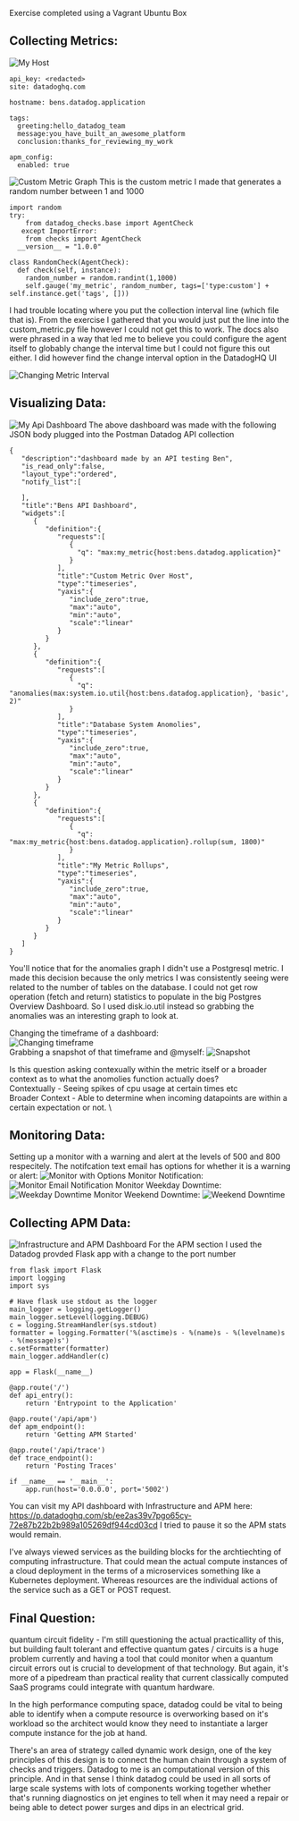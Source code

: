 Exercise completed using a Vagrant Ubuntu Box

## Collecting Metrics:
![My Host](https://github.com/bbehrman10/hiring-engineers/blob/solutions-engineer/supporting_images/host_map_with_tags.png)
```
api_key: <redacted>
site: datadoghq.com

hostname: bens.datadog.application

tags:
  greeting:hello_datadog_team
  message:you_have_built_an_awesome_platform
  conclusion:thanks_for_reviewing_my_work
  
apm_config:
  enabled: true
```
![Custom Metric Graph](https://github.com/bbehrman10/hiring-engineers/blob/solutions-engineer/supporting_images/my_metric.png)
This is the custom metric I made that generates a random number between 1 and 1000

```
import random
try:
    from datadog_checks.base import AgentCheck
   except ImportError:
    from checks import AgentCheck
  __version__ = "1.0.0"
  
class RandomCheck(AgentCheck):
  def check(self, instance):
    random_number = random.randint(1,1000)
    self.gauge('my_metric', random_number, tags=['type:custom'] + self.instance.get('tags', []))
``` 
I had trouble locating where you put the collection interval line (which file that is). From the exercise I gathered that you would just put the line into the custom_metric.py file however I could not get this to work. The docs also were phrased in a way that led me to believe you could configure the agent itself to globably change the interval time but I could not figure this out either. I did however find the change interval option in the DatadogHQ UI

![Changing Metric Interval](https://github.com/bbehrman10/hiring-engineers/blob/solutions-engineer/supporting_images/edit%20metric%20interval.png)

## Visualizing Data:
![My Api Dashboard](https://github.com/bbehrman10/hiring-engineers/blob/solutions-engineer/supporting_images/dashboard_created_with_api.png?raw=true)
 The above dashboard was made with the following JSON body plugged into the Postman Datadog API collection
```
{
   "description":"dashboard made by an API testing Ben",
   "is_read_only":false,
   "layout_type":"ordered",
   "notify_list":[
      
   ],
   "title":"Bens API Dashboard",
   "widgets":[
      {
         "definition":{
            "requests":[
               {
                 "q": "max:my_metric{host:bens.datadog.application}"
               }
            ],
            "title":"Custom Metric Over Host",
            "type":"timeseries",
            "yaxis":{
               "include_zero":true,
               "max":"auto",
               "min":"auto",
               "scale":"linear"
            }
         }
      },
      {
         "definition":{
            "requests":[
               {
                 "q": "anomalies(max:system.io.util{host:bens.datadog.application}, 'basic', 2)"
               }
            ],
            "title":"Database System Anomolies",
            "type":"timeseries",
            "yaxis":{
               "include_zero":true,
               "max":"auto",
               "min":"auto",
               "scale":"linear"
            }
         }
      },
      {
         "definition":{
            "requests":[
               {
                 "q": "max:my_metric{host:bens.datadog.application}.rollup(sum, 1800)"
               }
            ],
            "title":"My Metric Rollups",
            "type":"timeseries",
            "yaxis":{
               "include_zero":true,
               "max":"auto",
               "min":"auto",
               "scale":"linear"
            }
         }
      }
   ]
}
```
You'll notice that for the anomalies graph I didn't use a Postgresql metric. I made this decision because the only metrics I was consistently seeing were related to the number of tables on the database. I could not get row operation (fetch and return) statistics to populate in the big Postgres Overview Dashboard. So I used disk.io.util instead so grabbing the anomalies was an interesting graph to look at.

Changing the timeframe of a dashboard: \
![Changing timeframe](https://github.com/bbehrman10/hiring-engineers/blob/solutions-engineer/supporting_images/change_timeframe.png?raw=true) \
Grabbing a snapshot of that timeframe and @myself:
![Snapshot](https://github.com/bbehrman10/hiring-engineers/blob/solutions-engineer/supporting_images/snapshot.png?raw=true)

Is this question asking contexually within the metric itself or a broader context as to what the anomolies function actually does? \
Contextually - Seeing spikes of cpu usage at certain times etc \
Broader Context - Able to determine when incoming datapoints are within a certain expectation or not. \

## Monitoring Data:
Setting up a monitor with a warning and alert at the levels of 500 and 800 respecitely. The notifcation text email has options for whether it is a warning or alert:
![Monitor with Options](https://github.com/bbehrman10/hiring-engineers/blob/solutions-engineer/supporting_images/monitor_w_options.png)
Monitor Notification:
![Monitor Email Notification](https://github.com/bbehrman10/hiring-engineers/blob/solutions-engineer/supporting_images/Monitor%20Notification.png)
Monitor Weekday Downtime:
![Weekday Downtime](https://github.com/bbehrman10/hiring-engineers/blob/solutions-engineer/supporting_images/weekday_downtime.png)
Monitor Weekend Downtime:
![Weekend Downtime](https://github.com/bbehrman10/hiring-engineers/blob/solutions-engineer/supporting_images/weekend_downtime.png)

## Collecting APM Data:
![Infrastructure and APM Dashboard](https://github.com/bbehrman10/hiring-engineers/blob/solutions-engineer/supporting_images/dashboard%20with%20flask%20apm%20included.png)
For the APM section I used the Datadog provded Flask app with a change to the port number
```
from flask import Flask
import logging
import sys

# Have flask use stdout as the logger
main_logger = logging.getLogger()
main_logger.setLevel(logging.DEBUG)
c = logging.StreamHandler(sys.stdout)
formatter = logging.Formatter('%(asctime)s - %(name)s - %(levelname)s - %(message)s')
c.setFormatter(formatter)
main_logger.addHandler(c)

app = Flask(__name__)

@app.route('/')
def api_entry():
    return 'Entrypoint to the Application'

@app.route('/api/apm')
def apm_endpoint():
    return 'Getting APM Started'

@app.route('/api/trace')
def trace_endpoint():
    return 'Posting Traces'

if __name__ == '__main__':
    app.run(host='0.0.0.0', port='5002')
```

You can visit my API dashboard with Infrastructure and APM here: https://p.datadoghq.com/sb/ee2as39v7pgo65cy-72e87b22b2b989a105269df944cd03cd
I tried to pause it so the APM stats would remain. 

I've always viewed services as the building blocks for the archtiechting of computing infrastructure. That could mean the actual compute instances of a cloud deployment in the terms of a microservices something like a Kubernetes deployment. Whereas resources are the individual actions of the service such as a GET or POST request.


## Final Question:
quantum circuit fidelity - I'm still questioning the actual practicallity of this, but building fault tolerant and effective quantum gates / circuits is a huge problem currently and having a tool that could  monitor when a quantum circuit errors out is crucial to development of that technology. But again, it's more of a pipedream than practical reality that current classically computed SaaS programs could integrate with quantum hardware.

In the high performance computing space, datadog could be vital to being able to identify when a compute resource is overworking based on it's workload so the architect would know they need to instantiate a larger compute instance for the job at hand. 

There's an area of strategy called dynamic work design, one of the key principles of this design is to connect the human chain through a system of checks and triggers. Datadog to me is an computational version of this principle. And in that sense I think datadog could be used in all sorts of large scale systems with lots of components working together whether that's running diagnostics on jet engines to tell when it may need a repair or being able to detect power surges and dips in an electrical grid. 



